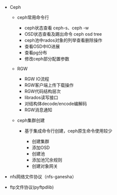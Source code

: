- Ceph
    
    - ceph常用命令行
        
        - ceph状态查看 ceph-s、ceph -w
        - OSD状态查看及踢出命令 ceph osd tree
        - ceph池中rados对象的列举查看删除操作
        - 查看OSD中IO进展
        - 查看pg分布
        - 修改ceph部分配置参数
    - RGW
        
        - RGW IO流程
        - RGW客户端上传下载操作
        - RGW代码结构层次
        - librados读写接口
        - 对结构体decode/encode编解码
        - RGW消息通知
    - ceph集群创建
        
        - 基于集成命令行创建，ceph原生命令使用较少
            
            - 创建集群
            - 添加OSD
            - 创建池
            - 添加池冗余规则
            - 创建对象网关
- nfs网络文件协议（nfs-ganesha）
- ftp文件协议(pyftpdlib)